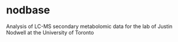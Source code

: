 # nodbase
Analysis of LC-MS secondary metabolomic data for the lab of Justin Nodwell at the University of Toronto
